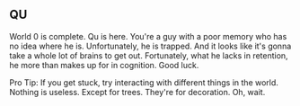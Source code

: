 ## QU

World 0 is complete. Qu is here. You're a guy with a poor memory who has no idea where he is. Unfortunately, he is trapped. And it looks like it's gonna take a whole lot of brains to get out. Fortunately, what he lacks in retention, he more than makes up for in cognition.
Good luck.

Pro Tip: If you get stuck, try interacting with different things in the world. Nothing is useless. Except for trees. They're for decoration. Oh, wait.
